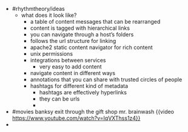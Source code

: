 - #rhythmtheory/ideas
	- what does it look like?
		- a table of content messages that can be rearranged
		- content is tagged with hierarchical links
		- you can navigate through a host’s folders
		- follows the url structure for linking
		- apache2 static content navigator for rich content
		- unix permissions
		- integrations between services
			- very easy to add content
		- navigate content in different ways
		- annotations that you can share with trusted circles of people
		- hashtags for different kind of metadata
			- hashtags are effectively hyperlinks
			- they can be urls
			-
- #movies banksy exit through the gift shop mr. brainwash {{video https://www.youtube.com/watch?v=IqVXThss1z4}}
-